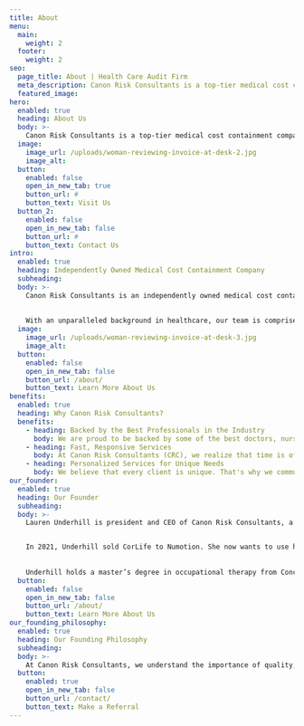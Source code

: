 ```yaml
---
title: About
menu:
  main:
    weight: 2
  footer:
    weight: 2
seo:
  page_title: About | Health Care Audit Firm
  meta_description: Canon Risk Consultants is a top-tier medical cost containment company offering fast, expert hospital bill review, negotiation, resolution and risk transfer.
  featured_image:
hero: 
  enabled: true
  heading: About Us
  body: >-
    Canon Risk Consultants is a top-tier medical cost containment company offering fast, expert hospital bill review, negotiation, resolution and risk transfer.
  image: 
    image_url: /uploads/woman-reviewing-invoice-at-desk-2.jpg
    image_alt:
  button:
    enabled: false
    open_in_new_tab: true
    button_url: #
    button_text: Visit Us
  button_2:
    enabled: false
    open_in_new_tab: false
    button_url: #
    button_text: Contact Us
intro: 
  enabled: true
  heading: Independently Owned Medical Cost Containment Company
  subheading:
  body: >-
    Canon Risk Consultants is an independently owned medical cost containment company dedicated to providing the best in medical bill analysis and risk transfer.
    
    
    With an unparalleled background in healthcare, our team is comprised of some of the top professionals in the industry. We pride ourselves on being able to offer our clients personalized service, maximum savings and timely, accurate support.
  image: 
    image_url: /uploads/woman-reviewing-invoice-at-desk-3.jpg
    image_alt:
  button:
    enabled: false
    open_in_new_tab: false
    button_url: /about/
    button_text: Learn More About Us
benefits: 
  enabled: true
  heading: Why Canon Risk Consultants?
  benefits: 
    - heading: Backed by the Best Professionals in the Industry
      body: We are proud to be backed by some of the best doctors, nurses and attorneys in the field. Clients can expect premier healthcare cost containment services and risk transfer, tailored to meet unique needs.
    - heading: Fast, Responsive Services
      body: At Canon Risk Consultants (CRC), we realize that time is of the essence, which is why we work faster than other healthcare audit firms. Our team is highly responsive, ensuring our clients receive the personal attention they deserve. We guarantee a 48-hour turnaround time on professional analysis of claims, providing our customers with fast, reliable services they can count on.
    - heading: Personalized Services for Unique Needs
      body: We believe that every client is unique. That's why we communicate directly with TPAs and clients in insurance, government and self-insured industries. We want to understand each situation, providing premier services customized to meet specific needs.
our_founder: 
  enabled: true
  heading: Our Founder
  subheading:
  body: >-
    Lauren Underhill is president and CEO of Canon Risk Consultants, a premier medical cost containment company. Her experience in the healthcare industry spans more than two decades. She built her expertise first as an occupational therapist and assistive technology professional and most recently as founder of CorLife, a company personalizing the ancillary benefits experience for workers’ compensation carriers nationwide.


    In 2021, Underhill sold CorLife to Numotion. She now wants to use her knowledge of the medical industry to help in the cost containment field. 
    
    
    Underhill holds a master’s degree in occupational therapy from Concordia University and a bachelor’s degree in biology from University of Wisconsin–Eau Claire. She is certified as an Assistive Technology Professional and is a Certified Aging in Place Specialist. Canon Risk Consultants is her third company.
  button:
    enabled: false
    open_in_new_tab: false
    button_url: /about/
    button_text: Learn More About Us
our_founding_philosophy: 
  enabled: true
  heading: Our Founding Philosophy
  subheading:
  body: >-
    At Canon Risk Consultants, we understand the importance of quality, affordable health care that meets the needs of the injured without overcharging. We chose to reflect this philosophy in our name, Canon, honoring a beloved horse who was like family to us. We aim to bring the same sense of loyalty and resilience Canon inspired in us to our clients while providing a “canon” of knowledge they can rely on.
  button:
    enabled: true
    open_in_new_tab: false
    button_url: /contact/
    button_text: Make a Referral
---
```



